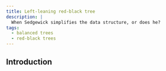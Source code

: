 ```yaml
---
title: Left-leaning red-black tree
description: |
  When Sedgewick simplifies the data structure, or does he?
tags:
  - balanced trees
  - red-black trees
---
```


## Introduction
